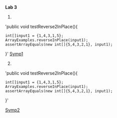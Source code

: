 **Lab 3**


1.  
'public void testReverse2InPlace(){

    int[]input1 = {1,4,3,1,5};
    ArrayExamples.reverseInPlace(input1);
    assertArrayEquals(new int[]{5,4,3,2,1}, input1);


 }'
 [Symp1](sympq.png)
 
 
2.  
'public void testReverse2InPlace(){

    int[]input1 = {1,4,3,1,5};
    ArrayExamples.reverseInPlace(input1);
    assertArrayEquals(new int[]{5,4,3,2,1}, input1);


 }'
  
  [Symp2](symp.png)




